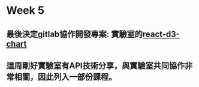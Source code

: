 # Week 5
## 最後決定gitlab協作開發專案: 實驗室的[react-d3-chart](https://gitlab.com/wkelab/react_d3_chart)
## 這周剛好實驗室有API技術分享，與實驗室共同協作非常相關，因此列入一部份課程。
